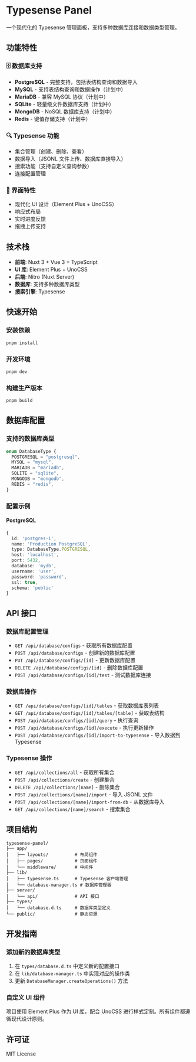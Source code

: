 # Typesense Panel

一个现代化的 Typesense 管理面板，支持多种数据库连接和数据类型管理。

## 功能特性

### 🗄️ 数据库支持

- **PostgreSQL** - 完整支持，包括表结构查询和数据导入
- **MySQL** - 支持表结构查询和数据操作（计划中）
- **MariaDB** - 兼容 MySQL 协议（计划中）
- **SQLite** - 轻量级文件数据库支持（计划中）
- **MongoDB** - NoSQL 数据库支持（计划中）
- **Redis** - 键值存储支持（计划中）

### 🔍 Typesense 功能

- 集合管理（创建、删除、查看）
- 数据导入（JSONL 文件上传、数据库直接导入）
- 搜索功能（支持自定义查询参数）
- 连接配置管理

### 🎨 界面特性

- 现代化 UI 设计（Element Plus + UnoCSS）
- 响应式布局
- 实时进度反馈
- 拖拽上传支持

## 技术栈

- **前端**: Nuxt 3 + Vue 3 + TypeScript
- **UI 库**: Element Plus + UnoCSS
- **后端**: Nitro (Nuxt Server)
- **数据库**: 支持多种数据库类型
- **搜索引擎**: Typesense

## 快速开始

### 安装依赖

```bash
pnpm install
```

### 开发环境

```bash
pnpm dev
```

### 构建生产版本

```bash
pnpm build
```

## 数据库配置

### 支持的数据库类型

```typescript
enum DatabaseType {
  POSTGRESQL = "postgresql",
  MYSQL = "mysql",
  MARIADB = "mariadb",
  SQLITE = "sqlite",
  MONGODB = "mongodb",
  REDIS = "redis",
}
```

### 配置示例

#### PostgreSQL

```typescript
{
  id: 'postgres-1',
  name: 'Production PostgreSQL',
  type: DatabaseType.POSTGRESQL,
  host: 'localhost',
  port: 5432,
  database: 'mydb',
  username: 'user',
  password: 'password',
  ssl: true,
  schema: 'public'
}
```

## API 接口

### 数据库配置管理

- `GET /api/database/configs` - 获取所有数据库配置
- `POST /api/database/configs` - 创建新的数据库配置
- `PUT /api/database/configs/[id]` - 更新数据库配置
- `DELETE /api/database/configs/[id]` - 删除数据库配置
- `POST /api/database/configs/[id]/test` - 测试数据库连接

### 数据库操作

- `GET /api/database/configs/[id]/tables` - 获取数据库表列表
- `GET /api/database/configs/[id]/tables/[table]` - 获取表结构
- `POST /api/database/configs/[id]/query` - 执行查询
- `POST /api/database/configs/[id]/execute` - 执行更新操作
- `POST /api/database/configs/[id]/import-to-typesense` - 导入数据到 Typesense

### Typesense 操作

- `GET /api/collections/all` - 获取所有集合
- `POST /api/collections/create` - 创建集合
- `DELETE /api/collections/[name]` - 删除集合
- `POST /api/collections/[name]/import` - 导入 JSONL 文件
- `POST /api/collections/[name]/import-from-db` - 从数据库导入
- `GET /api/collections/[name]/search` - 搜索集合

## 项目结构

```
typesense-panel/
├── app/
│   ├── layouts/          # 布局组件
│   ├── pages/            # 页面组件
│   └── middleware/       # 中间件
├── lib/
│   ├── typesense.ts      # Typesense 客户端管理
│   └── database-manager.ts # 数据库管理器
├── server/
│   └── api/              # API 接口
├── types/
│   └── database.d.ts     # 数据库类型定义
└── public/               # 静态资源
```

## 开发指南

### 添加新的数据库类型

1. 在 `types/database.d.ts` 中定义新的配置接口
2. 在 `lib/database-manager.ts` 中实现对应的操作类
3. 更新 `DatabaseManager.createOperations()` 方法

### 自定义 UI 组件

项目使用 Element Plus 作为 UI 库，配合 UnoCSS 进行样式定制。所有组件都遵循现代设计原则。

## 许可证

MIT License
